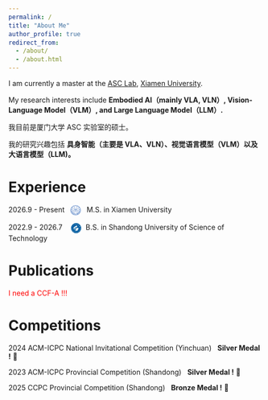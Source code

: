 ```yaml
---
permalink: /
title: "About Me"
author_profile: true
redirect_from: 
  - /about/
  - /about.html
---
```


I am currently a master at the [ASC Lab](https://asc.xmu.edu.cn/), [Xiamen University](https://www.xmu.edu.cn/). 

My research interests include **Embodied AI（mainly VLA, VLN）, Vision-Language Model（VLM）, and Large Language Model（LLM）.**

我目前是厦门大学 ASC 实验室的硕士。

我的研究兴趣包括 **具身智能（主要是 VLA、VLN）、视觉语言模型（VLM）以及大语言模型（LLM)。**

Experience
======
2026.9 - Present&nbsp;&nbsp;&nbsp;<img src="https://github.com/jasonwang7703/jasonwang7703.github.io/blob/master/_pages/2021010906351482.png?raw=true" alt="图标" width="4%" style="vertical-align: middle;">&nbsp;&nbsp;&nbsp;M.S. in Xiamen University 

2022.9 - 2026.7&nbsp;&nbsp;&nbsp;&nbsp;<img src="https://github.com/jasonwang7703/jasonwang7703.github.io/blob/master/_pages/005Wv2zUly8gdilf28d6fj30ro0ro75r.jpg?raw=true" alt="图标" width="4.5%" style="vertical-align: middle;">&nbsp;&nbsp;B.S. in Shandong University of Science of Technology


Publications
======

<span style="color:red;">I need a CCF-A !!!</span>

Competitions
======
2024 ACM-ICPC National Invitational Competition (Yinchuan) &nbsp;&nbsp;**Silver Medal !** 🥈

2023 ACM-ICPC Provincial Competition (Shandong) &nbsp;&nbsp;**Silver Medal !** 🥈

2025 CCPC Provincial Competition (Shandong) &nbsp;&nbsp;**Bronze Medal !** 🥉
